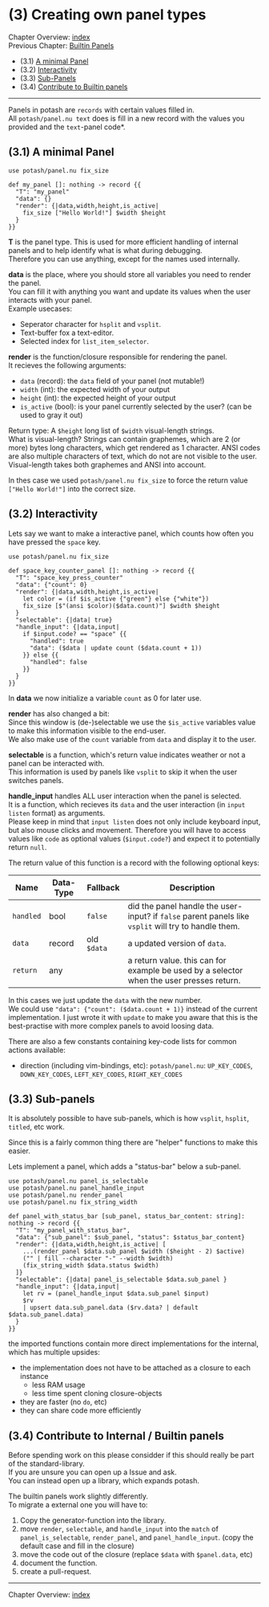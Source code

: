 # (3) Creating own panel types

Chapter Overview: [index](./index.md)  
Previous Chapter: [Builtin Panels](./internal_panels.md)

* (3.1) [A minimal Panel](#c3.1)
* (3.2) [Interactivity](#c3.2)
* (3.3) [Sub-Panels](#c3.3)
* (3.4) [Contribute to Builtin panels](#c3.4)

---

Panels in potash are `records` with certain values filled in.  
All `potash/panel.nu text` does is fill in a new record with the values you
provided and the `text`-panel code\*.

<a name="c3.1"></a>

## (3.1) A minimal Panel

```nu
use potash/panel.nu fix_size

def my_panel []: nothing -> record {{
  "T": "my_panel"
  "data": {}
  "render": {|data,width,height,is_active|
    fix_size ["Hello World!"] $width $height
  }
}}
```

**T** is the panel type.
This is used for more efficient handling of internal panels and to help identify what is
what during debugging.  
Therefore you can use anything, except for the names used internally.

**data** is the place, where you should store all variables you need to render the panel.  
You can fill it with anything you want and update its values when the user
interacts with your panel.  
Example usecases:

* Seperator character for `hsplit` and `vsplit`.
* Text-buffer fox a text-editor.
* Selected index for `list_item_selector`.

**render** is the function/closure responsible for rendering the panel.  
It recieves the following arguments:

* `data` (record): the `data` field of your panel (not mutable!)
* `width` (int): the expected width of your output
* `height` (int): the expected height of your output
* `is_active` (bool): is your panel currently selected by the user? (can be used to gray it out)

Return type: A `$height` long list of `$width` visual-length strings.  
What is visual-length? Strings can contain graphemes, which are 2 (or more) bytes long characters,
which get rendered as 1 character. ANSI codes are also multiple characters of text, which do not
are not visible to the user. Visual-length takes both graphemes and ANSI into account.

In thes case we used `potash/panel.nu fix_size` to force the return value `["Hello World!"]` into
the correct size.

<a name="c3.2"></a>

## (3.2) Interactivity

Lets say we want to make a interactive panel, which counts how often you have
pressed the `space` key.

```nu
use potash/panel.nu fix_size

def space_key_counter_panel []: nothing -> record {{
  "T": "space_key_press_counter"
  "data": {"count": 0}
  "render": {|data,width,height,is_active|
    let color = (if $is_active {"green"} else {"white"})
    fix_size [$"(ansi $color)($data.count)"] $width $height
  }
  "selectable": {|data| true}
  "handle_input": {|data,input|
    if $input.code? == "space" {{
      "handled": true
      "data": ($data | update count ($data.count + 1))
    }} else {{
      "handled": false
    }}
  }
}}
```

In **data** we now initialize a variable `count` as 0 for later use.

**render** has also changed a bit:  
Since this window is (de-)selectable we use the `$is_active` variables
value to make this information visible to the end-user.  
We also make use of the `count` variable from `data` and display it to
the user.

**selectable** is a function, which's return value indicates weather or not
a panel can be interacted with.  
This information is used by panels like `vsplit` to skip it when the user
switches panels.  

**handle_input** handles ALL user interaction when the panel is selected.  
It is a function, which recieves its `data` and the user interaction
(in `input listen` format) as arguments.  
Please keep in mind that `input listen` does not only include keyboard input,
but also mouse clicks and movement. Therefore you will have to access
values like `code` as optional values (`$input.code?`) and expect it to
potentially return `null`.

The return value of this function is a record with the following optional keys:

Name      | Data-Type | Fallback | Description
--------- | --------- | -------- | -----------
`handled` | bool      | `false`  | did the panel handle the user-input? if `false` parent panels like `vsplit` will try to handle them.
`data`    | record    | old `$data` | a updated version of `data`.
`return`  | any       |          | a return value. this can for example be used by a selector when the user presses return.

In this cases we just update the `data` with the new number.  
We could use `"data": {"count": ($data.count + 1)}` instead of the current implementation.
I just wrote it with `update` to make you aware that this is the best-practise with more
complex panels to avoid loosing data.

There are also a few constants containing key-code lists for common actions available:
* direction (including vim-bindings, etc): `potash/panel.nu`: `UP_KEY_CODES`, `DOWN_KEY_CODES`, `LEFT_KEY_CODES`, `RIGHT_KEY_CODES`

<a name="c3.3"></a>

## (3.3) Sub-panels

It is absolutely possible to have sub-panels, which is how `vsplit`, `hsplit`, `titled`, etc work.

Since this is a fairly common thing there are "helper" functions to make this easier.

Lets implement a panel, which adds a "status-bar" below a sub-panel.

```nu
use potash/panel.nu panel_is_selectable
use potash/panel.nu panel_handle_input
use potash/panel.nu render_panel
use potash/panel.nu fix_string_width

def panel_with_status_bar [sub_panel, status_bar_content: string]: nothing -> record {{
  "T": "my_panel_with_status_bar",
  "data": {"sub_panel": $sub_panel, "status": $status_bar_content}
  "render": {|data,width,height,is_active| [
    ...(render_panel $data.sub_panel $width ($height - 2) $active)
    ("" | fill --character "-" --width $width)
    (fix_string_width $data.status $width)
  ]}
  "selectable": {|data| panel_is_selectable $data.sub_panel }
  "handle_input": {|data,input|
    let rv = (panel_handle_input $data.sub_panel $input)
    $rv
    | upsert data.sub_panel.data ($rv.data? | default $data.sub_panel.data)
  }
}}
```

the imported functions contain more direct implementations for the internal, which has multiple upsides:
* the implementation does not have to be attached as a closure to each instance
  * less RAM usage
  * less time spent cloning closure-objects
* they are faster (no `do`, etc)
* they can share code more efficiently

<a name="c3.4"></a>

## (3.4) Contribute to Internal / Builtin panels

Before spending work on this please considder if this should really be part of the standard-library.  
If you are unsure you can open up a Issue and ask.  
You can instead open up a library, which expands potash.

The builtin panels work slightly differently.  
To migrate a external one you will have to:

1. Copy the generator-function into the library.
2. move `render`, `selectable`, and `handle_input` into the `match` of `panel_is_selectable`, `render_panel`, and `panel_handle_input`. (copy the default case and fill in the closure)
3. move the code out of the closure (replace `$data` with `$panel.data`, etc)
4. document the function.
5. create a pull-request.

---

Chapter Overview: [index](./index.md)
